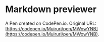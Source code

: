 # Markdown previewer

A Pen created on CodePen.io. Original URL: [https://codepen.io/Muiruri/pen/MWowYNB](https://codepen.io/Muiruri/pen/MWowYNB).


